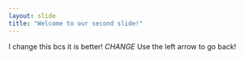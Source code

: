 ```yaml
---
layout: slide
title: "Welcome to our second slide!"
---
```

I change this bcs it is better! 
*CHANGE* 
Use the left arrow to go back!
